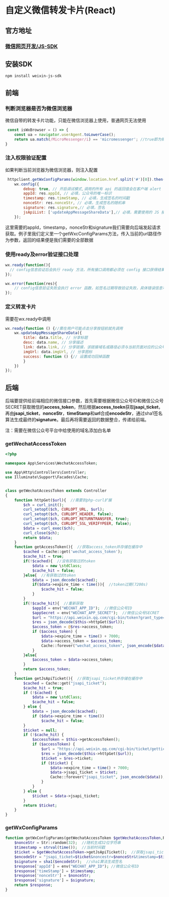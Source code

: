 # 自定义微信转发卡片(React)
## 官方地址
### [微信网页开发/JS-SDK](https://developers.weixin.qq.com/doc/offiaccount/OA_Web_Apps/JS-SDK.html)

## 安装SDK
```npm install weixin-js-sdk```

## 前端

### 判断浏览器是否为微信浏览器
微信自带的转发卡片功能，只能在微信浏览器上使用，普通网页无法使用
```jsx
 const isWxBrowser = () => {
    const ua = navigator.userAgent.toLowerCase();
    return ua.match(/MicroMessenger/i) == 'micromessenger'; //true即为微信浏览器，flase即不是微信浏览器
}
```
### 注入权限验证配置
如果判断当前浏览器为微信浏览器，则注入配置
```jsx
 httpclient.getWxConfigParams(window.location.href.split('#')[0]).then((res) => {
    wx.config({
        debug: true, // 开启调试模式,调用的所有 api 的返回值会在客户端 alert 出来，若要查看传入的参数，可以在 pc 端打开，参数信息会通过 log 打出，仅在 pc 端时才会打印。
        appId: res.appId, // 必填，公众号的唯一标识
        timestamp: res.timeStamp, // 必填，生成签名的时间戳
        nonceStr: res.nonceStr, // 必填，生成签名的随机串
        signature: res.signature,// 必填，签名
        jsApiList: ['updateAppMessageShareData'],// 必填，需要使用的 JS 接口列表
    });
``` 
这里需要的appId，timestamp，nonceStr和signature我们需要向后端发起请求获取。例子里我们定义里一个getWxcConfigParams方法，传入当前的url路径作为参数，返回的结果便是我们需要的全部数据

### 使用ready及error验证接口处理
```jsx
wx.ready(function(){
  // config信息验证后会执行 ready 方法，所有接口调用都必须在 config 接口获得结果之后，config是一个客户端的异步操作，所以如果需要在页面加载时就调用相关接口，则须把相关接口放在 ready 函数中调用来确保正确执行。对于用户触发时才调用的接口，则可以直接调用，不需要放在 ready 函数中。
});

wx.error(function(res){
    // config信息验证失败会执行 error 函数，如签名过期导致验证失败，具体错误信息可以打开 config 的debug模式查看，也可以在返回的 res 参数中查看，对于 SPA 可以在这里更新签名。
});

```
### 定义转发卡片
需要在wx.ready中调用
```jsx
wx.ready(function () {//需在用户可能点击分享按钮前就先调用
    wx.updateAppMessageShareData({
        title: data.title, // 分享标题
        desc: data.name, // 分享描述
        link: data.link, // 分享链接，该链接域名或路径必须与当前页面对应的公众号 JS 安全域名一致
        imgUrl: data.imgUrl, // 分享图标
        success: function () {// 设置成功回掉函数
        }
    })
});
```

## 后端
后端要提供给前端相应的微信接口参数，首先需要根据微信公众号ID和微信公众号SECRET获取微信的**access_token**，然后根据**access_toekn**获取**jsapi_ticket**，再由**jsapi_ticket**，**nonceStr**，**timeStamp**和**url**合成**encodeStr**，通过sha1签名算法生成最终的**signature**。最后再将需要返回的数据整合，传递给前端。  

注：需要在微信公众号平台中给使用的域名添加白名单
### getWechatAccessToken
```php
<?php

namespace App\Services\WechatAccessToken;

use App\Http\Controllers\Controller;
use Illuminate\Support\Facades\Cache;


class getWechatAccessToken extends Controller
{
    function httpGet($url){  //需要到php-curl扩展
        $ch = curl_init();
        curl_setopt($ch, CURLOPT_URL, $url);
        curl_setopt($ch, CURLOPT_HEADER, false);
        curl_setopt($ch, CURLOPT_RETURNTRANSFER, true);
        curl_setopt($ch, CURLOPT_SSL_VERIFYPEER, false);
        $data = curl_exec($ch);
        curl_close($ch);
        return $data;
    }
    function getAccessToken(){  //获取access_token并存储在缓存中
        $cached = Cache::get('wechat_access_token');
        $cache_hit = true;
        if(!$cached){  //没有获取过的token
            $data = new \stdClass;
            $cache_hit = false;
        }else{  //有获取过的token
            $data = json_decode($cached);
            if($data->expire_time < time()){  //token过期(7200s)
                $cache_hit = false;
            }
        }
        if(!$cache_hit){  //重新获取
            $appId = env("WECHAT_APP_ID");  //微信公众号ID
            $appSecret = env("WECHAT_APP_SECRET");  //微信公众号SECRET
            $url = "https://api.weixin.qq.com/cgi-bin/token?grant_type=client_credential&appid=$appId&secret=$appSecret";
            $res = json_decode($this->httpGet($url));
            $access_token = @$res->access_token;
            if ($access_token) {
                $data->expire_time = time() + 7000;
                $data->access_token = $access_token;
                Cache::forever("wechat_access_token", json_encode($data));
            }
        }else{
            $access_token = $data->access_token;
        }
        return $access_token;
    }
    function getJsApiTicket(){  //获取jsapi_ticket并存储在缓存中
        $cached = Cache::get("jsapi_ticket");
        $cache_hit = true;
        if (!$cached) {
            $data = new \stdClass;
            $cache_hit = false;
        } else {
            $data = json_decode($cached);
            if ($data->expire_time < time())
                $cache_hit = false;
        }
        $ticket = null;
        if (!$cache_hit) {
            $accessToken = $this->getAccessToken();
            if ($accessToken) {
                $url = "https://api.weixin.qq.com/cgi-bin/ticket/getticket?type=jsapi&access_token=$accessToken";
                $res = json_decode($this->httpGet($url));
                $ticket = $res->ticket;
                if ($ticket) {
                    $data->expire_time = time() + 7000;
                    $data->jsapi_ticket = $ticket;
                    Cache::forever("jsapi_ticket", json_encode($data));
                }
            }
        } else {
            $ticket = $data->jsapi_ticket;
        }
        return $ticket;
    }
}
```
### getWxConfigParams
```php
function getWxConfigParams(getWechatAccessToken $getWechatAccessToken,Request $request){  //注入之前定义好的Service
    $nonceStr = Str::random(32);  //随机生成32位字符串
    $timestamp = strval(time());  //当前时间戳
    $ticket = $getWechatAccessToken->getJsApiTicket();  //获取jsapi_ticket    
    $encodeStr = "jsapi_ticket=$ticket&noncestr=$nonceStr&timestamp=$timestamp&url=$request->url";  //生成encodeStr，注意传入当前的url
    $signature = sha1($encodeStr);  //sha1算法生成签名
    $response['appId'] = env("WECHAT_APP_ID"); //微信公众号ID
    $response['timeStamp'] = $timestamp;
    $response['nonceStr'] = $nonceStr;
    $response['signature'] = $signature;
    return $response;
}
```